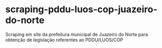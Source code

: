 # scraping-pddu-luos-cop-juazeiro-do-norte
Scraping em site da prefeitura municipal de Juazeiro do Norte para obtenção de legislação referentes ao PDDU/LUOS/COP
